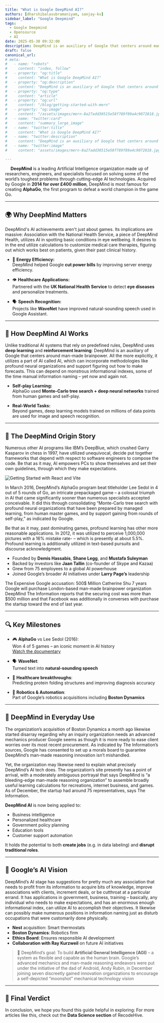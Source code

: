 ```yaml
---
title: "What is Google DeepMind AI?"
authors: [dharshibalasubramaniyam, sanjay-kv]
sidebar_label: "Google Deepmind"
tags:
  - Google Deepmind
  - Opensource
  - AI
date: 2025-05-30 09:32:00
description: DeepMind is an auxiliary of Google that centers around man-made brainpower. All the more explicitly, it utilizes a part of AI.
draft: false
canonical_url: 
# meta:
#   - name: "robots"
#     content: "index, follow"
#   - property: "og:title"
#     content: "What is Google DeepMind AI?"
#   - property: "og:description"
#     content: "DeepMind is an auxiliary of Google that centers around man-made brainpower. All the more explicitly, it utilizes a part of AI called AI"
#   - property: "og:type"
#     content: "article"
#   - property: "og:url"
#     content: "/blog/getting-started-with-mern"
#   - property: "og:image"
#     content: "/assets/images/mern-8a27add30515e58f789f89a4c9072818.jpg"
#   - name: "twitter:card"
#     content: "summary_large_image"
#   - name: "twitter:title"
#     content: "What is Google DeepMind AI?"
#   - name: "twitter:description"
#     content: "DeepMind is an auxiliary of Google that centers around man-made brainpower. All the more explicitly, it utilizes a part of AI called AI"
#   - name: "twitter:image"
#     content: "assets/images/mern-8a27add30515e58f789f89a4c9072818.jpg"

---
```

 <!-- truncate -->
**DeepMind** is a leading Artificial Intelligence organization made up of researchers, engineers, and specialists focused on solving some of the world’s toughest problems through cutting-edge AI technologies. Acquired by Google in **2014 for over £400 million**, DeepMind is most famous for creating **AlphaGo**, the first program to defeat a world champion in the game Go.

---

## 🌍 Why DeepMind Matters

DeepMind's AI achievements aren't just about games. Its implications are massive: 
Association with the National Health Service, a piece of DeepMind Health, utilizes AI in spotting basic conditions in eye wellbeing. It desires to in the end utilize calculations to customize medical care therapies, figuring out which works best on patients, given their past clinical history.



- 🔋 **Energy Efficiency:**  
  DeepMind helped Google **cut power bills** by improving server energy efficiency.

- 👁️ **Healthcare Applications:**  
  Partnered with the **UK National Health Service** to detect **eye diseases** and personalize treatments.

- 🗣️ **Speech Recognition:**  
  Projects like **WaveNet** have improved natural-sounding speech used in Google Assistant.

---

## 🧠 How DeepMind AI Works

Unlike traditional AI systems that rely on predefined rules, DeepMind uses **deep learning** and **reinforcement learning**:
 DeepMind is an auxiliary of Google that centers around man-made brainpower. All the more explicitly, it utilizes a part of AI called AI, which can incorporate methodologies like profound neural organizations and support figuring out how to make forecasts. This can depend on monstrous informational indexes, some of the time manual information naming – yet now and again not.

- **Self-play Learning:**  
  AlphaGo used **Monte-Carlo tree search + deep neural networks** trained from human games and self-play.

- **Real-World Tasks:**  
  Beyond games, deep learning models trained on millions of data points are used for image and speech recognition.

---

## 🧾 The DeepMind Origin Story
Numerous other AI programs like IBM’s DeepBlue, which crushed Garry Kasparov in chess in 1997, have utilized unequivocal, decide put together frameworks that depend with respect to software engineers to compose the code. Be that as it may, AI empowers PCs to show themselves and set their own guidelines, through which they make expectations.

![Getting Started with React and Vite](/img/blogs/02-deepmind.png)

In March 2016, DeepMind’s AlphaGo program beat titleholder Lee Sedol in 4 out of 5 rounds of Go, an intricate prepackaged game – a colossal triumph in AI that came significantly sooner than numerous specialists accepted conceivable. It did this through consolidating “Monte-Carlo tree search with profound neural organizations that have been prepared by managed learning, from human master games, and by support gaining from rounds of self-play,” as indicated by Google.

Be that as it may, past dominating games, profound learning has other more reasonable applications. In 2012, it was utilized to perceive 1,000,000 pictures with a 16% mistake rate- – which is presently at about 5.5%. Profound learning is additionally utilized in text-based pursuits and discourse acknowledgment.

- Founded by **Demis Hassabis**, **Shane Legg**, and **Mustafa Suleyman**
- Backed by investors like **Jaan Tallin** (co-founder of Skype and Kazaa)
- Grew from 75 employees to a global AI powerhouse
- Joined Google’s broader AI initiatives under **Larry Page’s** leadership

The Expensive Google accusation: 500$ Million Catherine Shu 7 years Google will purchase London-based man-made brainpower organization DeepMind The Information reports that the securing cost was more than $500 million and that Facebook was additionally in converses with purchase the startup toward the end of last year.

---

## 🔍 Key Milestones

- 🎮 **AlphaGo** vs Lee Sedol (2016):  
  Won 4 of 5 games – an iconic moment in AI history  
  [Watch the documentary](https://t.co/DkDU3q4HVn)

- 🗣️ **WaveNet**:  
  Turned text into **natural-sounding speech**

- 🧬 **Healthcare breakthroughs**:  
  Predicting protein folding structures and improving diagnosis accuracy

- 🤖 **Robotics & Automation**:  
  Part of Google’s robotics acquisitions including **Boston Dynamics**

---

## 🧩 DeepMind in Everyday Use

The organization’s acquisition of Boston Dynamics a month ago likewise started disarray regarding why an inquiry organization needs an advanced mechanics producer Google seems as though it is more ready to ease client worries over its most recent procurement. As indicated by The Information’s sources, Google has consented to set up a morals board to guarantee DeepMind’s man-made reasoning innovation isn’t mishandled. 

Yet, the organization may likewise need to explain what precisely DeepMind’s AI tech does. The organization’s site presently has a point of arrival, with a moderately ambiguous portrayal that says DeepMind is “a bleeding-edge man-made reasoning organization” to assemble broadly useful learning calculations for recreations, internet business, and games. As of December, the startup had around 75 representatives, says The Information.

**DeepMind AI** is now being applied to:

- Business intelligence
- Personalized healthcare
- Government policy planning
- Education tools
- Customer support automation

It holds the potential to both **create jobs** (e.g. in data labeling) and **disrupt traditional roles**.

---

## 📰 Google’s AI Vision

DeepMind’s AI stage has suggestions for pretty much any association that needs to profit from its information to acquire bits of knowledge, improve associations with clients, increment deals, or be cutthroat at a particular errand. It has applications in government, business, training – basically, any individual who needs to make expectations, and has an enormous enough informational index, can utilize AI to accomplish their objectives. It likewise can possibly make numerous positions in information naming just as disturb occupations that were customarily done physically.

- **Nest** acquisition: Smart thermostats
- **Boston Dynamics**: Robotics firm
- **Ethics Board**: Ensures responsible AI development
- **Collaboration with Ray Kurzweil** on future AI initiatives

> 🧠 DeepMind’s goal: To build **Artificial General Intelligence (AGI)** – a system as flexible and capable as the human brain.
Google’s advanced mechanics and man-made reasoning endeavors were put under the initiative of the dad of Android, Andy Rubin, in December joining seven discreetly gained innovation organizations to encourage a self-depicted “moonshot” mechanical technology vision
---

## 📍 Final Verdict

In conclusion, we hope you found this guide helpful in exploring: For more articles like this, check out the **Data Science section** of RecodeHive.


<GiscusComments/>